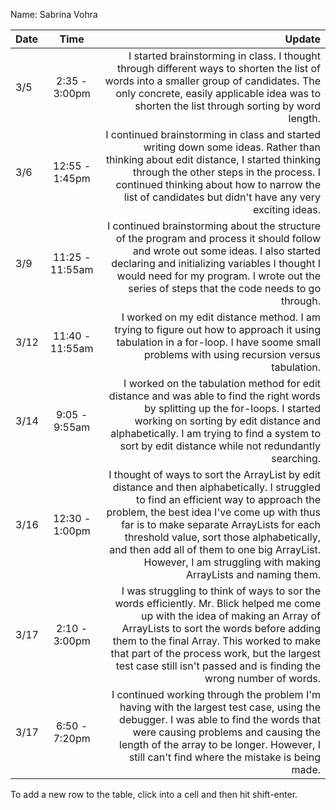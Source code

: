 Name: Sabrina Vohra

| Date |      Time       |                                                                                                                                                                                                                                                                                                                                                                                       Update |
|:-----|:---------------:|---------------------------------------------------------------------------------------------------------------------------------------------------------------------------------------------------------------------------------------------------------------------------------------------------------------------------------------------------------------------------------------------:|
| 3/5  |  2:35 - 3:00pm  |                                                                                                                                                        I started brainstorming in class. I thought through different ways to shorten the list of words into a smaller group of candidates. The only concrete, easily applicable idea was to shorten the list through sorting by word length. |
| 3/6  | 12:55 - 1:45pm  |                                                                                                        I continued brainstorming in class and started writing down some ideas. Rather than thinking about edit distance, I started thinking through the other steps in the process. I continued thinking about how to narrow the list of candidates but didn't have any very exciting ideas. |
| 3/9  | 11:25 - 11:55am |                                                                                                            I continued brainstorming about the structure of the program and process it should follow and wrote out some ideas. I also started declaring and initializing variables I thought I would need for my program. I wrote out the series of steps that the code needs to go through. |
| 3/12 | 11:40 - 11:55am |                                                                                                                                                                                                        I worked on my edit distance method. I am trying to figure out how to approach it using tabulation in a for-loop. I have soome small problems with using recursion versus tabulation. |
| 3/14 |  9:05 - 9:55am  |                                                                                                             I worked on the tabulation method for edit distance and was able to find the right words by splitting up the for-loops. I started working on sorting by edit distance and alphabetically. I am trying to find a system to sort by edit distance while not redundantly searching. |
| 3/16 | 12:30 - 1:00pm  | I thought of ways to sort the ArrayList by edit distance and then alphabetically. I struggled to find an efficient way to approach the problem, the best idea I've come up with thus far is to make separate ArrayLists for each threshold value, sort those alphabetically, and then add all of them to one big ArrayList. However, I am struggling with making ArrayLists and naming them. |
| 3/17 |  2:10 - 3:00pm  |                                                I was struggling to think of ways to sor the words efficiently. Mr. Blick helped me come up with the idea of making an Array of ArrayLists to sort the words before adding them to the final Array. This worked to make that part of the process work, but the largest test case still isn't passed and is finding the wrong number of words. |
| 3/17 |  6:50 - 7:20pm  |                                                                                                                    I continued working through the problem I'm having with the largest test case, using the debugger. I was able to find the words that were causing problems and causing the length of the array to be longer. However, I still can't find where the mistake is being made. |

To add a new row to the table, click into a cell and then hit shift-enter.